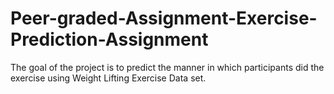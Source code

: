 # Peer-graded-Assignment-Exercise-Prediction-Assignment
The goal of the project is to predict the manner in which participants did the exercise using Weight Lifting Exercise Data set. 
